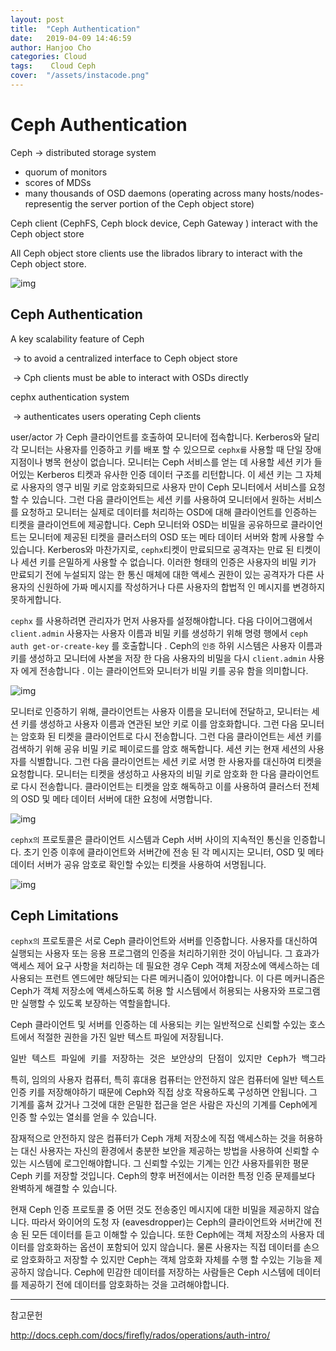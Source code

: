```yaml
---
layout: post
title:  "Ceph Authentication"
date:   2019-04-09 14:46:59
author: Hanjoo Cho
categories: Cloud
tags:    Cloud Ceph
cover:  "/assets/instacode.png"
---
```


# Ceph Authentication



Ceph -> distributed storage system

   - quorum of monitors
   - scores of MDSs
   - many thousands of OSD daemons (operating across many hosts/nodes-representig the server portion of the Ceph object store)



Ceph client (CephFS, Ceph block device, Ceph Gateway ) interact with the Ceph object store

All Ceph object store clients use the librados library to interact with the Ceph object store.



![img](http://docs.ceph.com/docs/firefly/_images/ditaa-d4b739f8889e03e5d72abddb26ce74425e540539.png)





## Ceph Authentication



A key scalability feature of Ceph 

​	-> to avoid a centralized interface to Ceph object store

​		-> Cph clients must be able to interact with OSDs directly


cephx authentication system

​	-> authenticates users operating Ceph clients



user/actor 가 Ceph 클라이언트를 호출하여 모니터에 접속합니다. Kerberos와 달리 각 모니터는 사용자를 인증하고 키를 배포 할 수 있으므로 `cephx를` 사용할 때 단일 장애 지점이나 병목 현상이 없습니다. 모니터는 Ceph 서비스를 얻는 데 사용할 세션 키가 들어있는 Kerberos 티켓과 유사한 인증 데이터 구조를 리턴합니다. 이 세션 키는 그 자체로 사용자의 영구 비밀 키로 암호화되므로 사용자 만이 Ceph 모니터에서 서비스를 요청할 수 있습니다.
그런 다음 클라이언트는 세션 키를 사용하여 모니터에서 원하는 서비스를 요청하고 모니터는 실제로 데이터를 처리하는 OSD에 대해 클라이언트를 인증하는 티켓을 클라이언트에 제공합니다. Ceph 모니터와 OSD는 비밀을 공유하므로 클라이언트는 모니터에 제공된 티켓을 클러스터의 OSD 또는 메타 데이터 서버와 함께 사용할 수 있습니다. Kerberos와 마찬가지로, `cephx`티켓이 만료되므로 공격자는 만료 된 티켓이나 세션 키를 은밀하게 사용할 수 없습니다. 이러한 형태의 인증은 사용자의 비밀 키가 만료되기 전에 누설되지 않는 한 통신 매체에 대한 액세스 권한이 있는 공격자가 다른 사용자의 신원하에 가짜 메시지를 작성하거나 다른 사용자의 합법적 인 메시지를 변경하지 못하게합니다.

`cephx` 를 사용하려면 관리자가 먼저 사용자를 설정해야합니다. 다음 다이어그램에서 `client.admin` 사용자는 사용자 이름과 비밀 키를 생성하기 위해 명령 행에서 `ceph auth get-or-create-key` 를 호출합니다 . Ceph의 `인증` 하위 시스템은 사용자 이름과 키를 생성하고 모니터에 사본을 저장 한 다음 사용자의 비밀을 다시 `client.admin` 사용자 에게 전송합니다 . 이는 클라이언트와 모니터가 비밀 키를 공유 함을 의미합니다.



![img](http://docs.ceph.com/docs/firefly/_images/ditaa-6b1dafb6d8f177ab2beb3325857f1e98e4593ec6.png)



모니터로 인증하기 위해, 클라이언트는 사용자 이름을 모니터에 전달하고, 모니터는 세션 키를 생성하고 사용자 이름과 연관된 보안 키로 이를 암호화합니다. 그런 다음 모니터는 암호화 된 티켓을 클라이언트로 다시 전송합니다. 
그런 다음 클라이언트는 세션 키를 검색하기 위해 공유 비밀 키로 페이로드를 암호 해독합니다. 
세션 키는 현재 세션의 사용자를 식별합니다. 그런 다음 클라이언트는 세션 키로 서명 한 사용자를 대신하여 티켓을 요청합니다. 모니터는 티켓을 생성하고 사용자의 비밀 키로 암호화 한 다음 클라이언트로 다시 전송합니다.
클라이언트는 티켓을 암호 해독하고 이를 사용하여 클러스터 전체의 OSD 및 메타 데이터 서버에 대한 요청에 서명합니다.



![img](http://docs.ceph.com/docs/firefly/_images/ditaa-56e3a72e085f9070289331d64453b84ab1e9510b.png)



`cephx의` 프로토콜은 클라이언트 시스템과 Ceph 서버 사이의 지속적인 통신을 인증합니다. 초기 인증 이후에 클라이언트와 서버간에 전송 된 각 메시지는 모니터, OSD 및 메타 데이터 서버가 공유 암호로 확인할 수있는 티켓을 사용하여 서명됩니다.



![img](http://docs.ceph.com/docs/firefly/_images/ditaa-f97566f2e17ba6de07951872d259d25ae061027f.png)





## Ceph Limitations

`cephx의` 프로토콜은 서로 Ceph 클라이언트와 서버를 인증합니다. 사용자를 대신하여 실행되는 사용자 또는 응용 프로그램의 인증을 처리하기위한 것이 아닙니다. 그 효과가 액세스 제어 요구 사항을 처리하는 데 필요한 경우 Ceph 객체 저장소에 액세스하는 데 사용되는 프런트 엔드에만 해당되는 다른 메커니즘이 있어야합니다. 이 다른 메커니즘은 Ceph가 객체 저장소에 액세스하도록 허용 할 시스템에서 허용되는 사용자와 프로그램 만 실행할 수 있도록 보장하는 역할을합니다.

Ceph 클라이언트 및 서버를 인증하는 데 사용되는 키는 일반적으로 신뢰할 수있는 호스트에서 적절한 권한을 가진 일반 텍스트 파일에 저장됩니다. 

<pre>일반 텍스트 파일에 키를 저장하는 것은 보안상의 단점이 있지만 Ceph가 백그라운드에서 사용하는 기본 인증 방법을 고려할 때 피하기가 어렵습니다. Ceph 시스템을 설치하는 사람들은 이러한 단점을 알고 있어야합니다.</pre>

특히, 임의의 사용자 컴퓨터, 특히 휴대용 컴퓨터는 안전하지 않은 컴퓨터에 일반 텍스트 인증 키를 저장해야하기 때문에 Ceph와 직접 상호 작용하도록 구성하면 안됩니다. 그 기계를 훔쳐 갔거나 그것에 대한 은밀한 접근을 얻은 사람은 자신의 기계를 Ceph에게 인증 할 수있는 열쇠를 얻을 수 있습니다.

잠재적으로 안전하지 않은 컴퓨터가 Ceph 개체 저장소에 직접 액세스하는 것을 허용하는 대신 사용자는 자신의 환경에서 충분한 보안을 제공하는 방법을 사용하여 신뢰할 수있는 시스템에 로그인해야합니다. 그 신뢰할 수있는 기계는 인간 사용자를위한 평문 Ceph 키를 저장할 것입니다. Ceph의 향후 버전에서는 이러한 특정 인증 문제를보다 완벽하게 해결할 수 있습니다.

현재 Ceph 인증 프로토콜 중 어떤 것도 전송중인 메시지에 대한 비밀을 제공하지 않습니다. 따라서 와이어의 도청 자 (eavesdropper)는 Ceph의 클라이언트와 서버간에 전송 된 모든 데이터를 듣고 이해할 수 있습니다. 또한 Ceph에는 객체 저장소의 사용자 데이터를 암호화하는 옵션이 포함되어 있지 않습니다. 물론 사용자는 직접 데이터를 손으로 암호화하고 저장할 수 있지만 Ceph는 객체 암호화 자체를 수행 할 수있는 기능을 제공하지 않습니다. Ceph에 민감한 데이터를 저장하는 사람들은 Ceph 시스템에 데이터를 제공하기 전에 데이터를 암호화하는 것을 고려해야합니다.



---

참고문헌

http://docs.ceph.com/docs/firefly/rados/operations/auth-intro/




